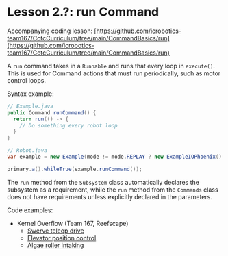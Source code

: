 # Lesson 2.?: run Command

Accompanying coding lesson: [https://github.com/icrobotics-team167/CotcCurriculum/tree/main/CommandBasics/run](https://github.com/icrobotics-team167/CotcCurriculum/tree/main/CommandBasics/run)

A `run` command takes in a `Runnable` and runs that every loop in `execute()`. This is used for Command actions that must run periodically, such as motor control loops.

Syntax example:

```java
// Example.java
public Command runCommand() {
  return run(() -> {
    // Do something every robot loop
  }
}

// Robot.java
var example = new Example(mode != mode.REPLAY ? new ExampleIOPhoenix() : new ExampleIO() {});

primary.a().whileTrue(example.runCommand());
```

The `run` method from the `Subsystem` class automatically declares the subsystem as a requirement, while the `run` method from the `Commands` class does not have requirements unless explicitly declared in the parameters.

Code examples:

* Kernel Overflow (Team 167, Reefscape)
  * [Swerve teleop drive](https://github.com/icrobotics-team167/2025_Reefscape/blob/230afa18a2fbffd82682add448cd1f2adc900073/src/main/java/frc/cotc/drive/Swerve.java#L352)
  * [Elevator position control](https://github.com/icrobotics-team167/2025_Reefscape/blob/230afa18a2fbffd82682add448cd1f2adc900073/src/main/java/frc/cotc/superstructure/Elevator.java#L118)
  * [Algae roller intaking](https://github.com/icrobotics-team167/2025_Reefscape/blob/230afa18a2fbffd82682add448cd1f2adc900073/src/main/java/frc/cotc/superstructure/AlgaeRollers.java#L28)

